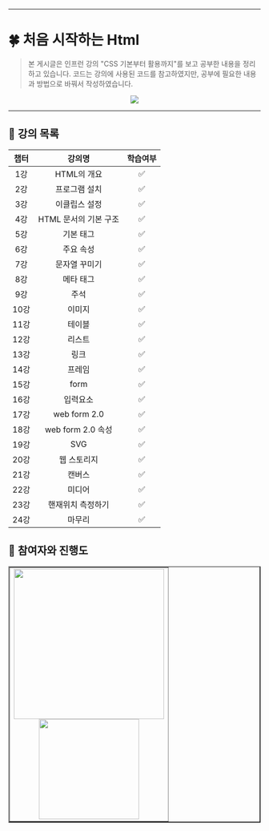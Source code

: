 
***

# 🍀 처음 시작하는 Html
>본 게시글은 인프런 강의 "CSS 기본부터 활용까지"를 보고 공부한 내용을 정리하고 있습니다. 
>코드는 강의에 사용된 코드를 참고하였지만, 공부에 필요한 내용과 방법으로 바꿔서 작성하였습니다.
<a href = "https://www.inflearn.com/course/css-%EA%B8%B0%EB%B3%B8%EB%B6%80%ED%84%B0-%ED%99%9C%EC%9A%A9%EA%B9%8C%EC%A7%80/dashboard">
<div align = "center">
<img src="https://user-images.githubusercontent.com/99003659/181305871-51d4fdb6-1e54-48c3-b2ef-3a2fc3d9324c.jpg"/>
</div>
</a>
<hr>

## 🍏 강의 목록
|챕터|강의명|학습여부|
|:--:|:--:|:--:|
|1강|HTML의 개요|✅|
|2강|프로그램 설치|✅|
|3강|이클립스 설정|✅|
|4강|HTML 문서의 기본 구조|✅|
|5강|기본 태그|✅|
|6강|주요 속성|✅|
|7강|문자열 꾸미기|✅|
|8강|메타 태그|✅|
|9강|주석|✅|
|10강|이미지|✅|
|11강|테이블|✅|
|12강|리스트|✅|
|13강|링크|✅|
|14강|프레임|✅|
|15강|form|✅|
|16강|입력요소|✅|
|17강|web form 2.0|✅|
|18강|web form 2.0 속성|✅|
|19강|SVG|✅|
|20강|웹 스토리지|✅|
|21강|캔버스|✅|
|22강|미디어|✅|
|23강|핸재위치 측정하기|✅|
|24강|마무리|✅|

## 🍏 참여자와 진행도

<div align = "center">
<table border = "2px">
<tr>
<td align = center>
<a href ="https://github.com/Leewang31">
  <img src="https://avatars.githubusercontent.com/Leewang31?v=4" width="300px;" alt=""/>
</a>
<br>
<img src="https://us-central1-progress-markdown.cloudfunctions.net/progress/100" width="200px" />
</td>
</tr>
</table>
</div>

